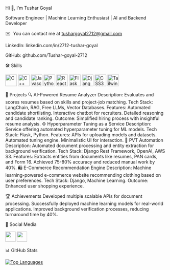 Hi 👋, I'm Tushar Goyal

Software Engineer | Machine Learning Enthusiast | AI and Backend Developer

 ✉️  You can contact me at [tushargoyal2712@gmail.com](mailto:tushargoyal2712@gmail.com)
 
LinkedIn: linkedin.com/in/2712-tushar-goyal

GitHub: github.com/Tushar-goyal-2712



🛠️ Skills
<p align="left"> <a href="https://docs.microsoft.com/en-us/cpp/?view=msvc-170" target="_blank" rel="noreferrer"><img src="https://raw.githubusercontent.com/danielcranney/readme-generator/main/public/icons/skills/c-colored.svg" width="36" height="36" alt="C" /></a> <a href="https://docs.microsoft.com/en-us/cpp/?view=msvc-170" target="_blank" rel="noreferrer"><img src="https://raw.githubusercontent.com/danielcranney/readme-generator/main/public/icons/skills/cplusplus-colored.svg" width="36" height="36" alt="C++" /></a> <a href="https://developer.mozilla.org/en-US/docs/Web/JavaScript" target="_blank" rel="noreferrer"><img src="https://raw.githubusercontent.com/danielcranney/readme-generator/main/public/icons/skills/javascript-colored.svg" width="36" height="36" alt="Javascript" /></a> <a href="https://www.python.org/" target="_blank" rel="noreferrer"><img src="https://raw.githubusercontent.com/danielcranney/readme-generator/main/public/icons/skills/python-colored.svg" width="36" height="36" alt="Python" /></a> <a href="https://reactjs.org/" target="_blank" rel="noreferrer"><img src="https://raw.githubusercontent.com/danielcranney/readme-generator/main/public/icons/skills/react-colored.svg" width="36" height="36" alt="React" /></a> <a href="https://flask.palletsprojects.com/" target="_blank" rel="noreferrer"><img src="https://raw.githubusercontent.com/danielcranney/readme-generator/main/public/icons/skills/flask-colored.svg" width="36" height="36" alt="Flask" /></a> <a href="https://www.djangoproject.com/" target="_blank" rel="noreferrer"><img src="https://raw.githubusercontent.com/danielcranney/readme-generator/main/public/icons/skills/django-colored.svg" width="36" height="36" alt="Django" /></a> <a href="https://www.w3.org/TR/CSS/#css" target="_blank" rel="noreferrer"><img src="https://raw.githubusercontent.com/danielcranney/readme-generator/main/public/icons/skills/css3-colored.svg" width="36" height="36" alt="CSS3" /></a> <a href="https://tailwindcss.com/" target="_blank" rel="noreferrer"><img src="https://raw.githubusercontent.com/danielcranney/readme-generator/main/public/icons/skills/tailwindcss-colored.svg" width="36" height="36" alt="TailwindCSS" /></a> </p>

🚀 Projects
🔍 AI-Powered Resume Analyzer
Description: Evaluates and scores resumes based on skills and project-job matching.
Tech Stack: LangChain, RAG, Free LLMs, Vector Databases.
Features:
Automated candidate shortlisting.
Interactive chatbot for recruiters.
Detailed reasoning and candidate ranking.
Outcome: Simplified hiring process with insightful resume analysis.
⚙️ Hyperparameter Tuning as a Service
Description: Service offering automated hyperparameter tuning for ML models.
Tech Stack: Flask, Python.
Features:
APIs for uploading models and datasets.
Automated tuning engine.
Minimalistic UI for interaction.
📜 PVT Automation
Description: Automated document processing and entity extraction for background verification.
Tech Stack: Django Rest Framework, OpenAI, AWS S3.
Features:
Extracts entities from documents like resumes, PAN cards, and Form 16.
Achieved 75-80% accuracy and reduced manual work by 40%.
🛍️ E-Commerce Recommendation Engine
Description: Machine learning-powered e-commerce website recommending clothing based on user preferences.
Tech Stack: Django, Machine Learning.
Outcome: Enhanced user shopping experience.


🏆 Achievements
Developed multiple scalable APIs for document processing.
Successfully deployed machine learning models for real-world applications.
Improved background verification processes, reducing turnaround time by 40%.


🔗 Social Media
<p align="left"> <a href="https://www.facebook.com/tushargoyal2712/" target="_blank"><img src="https://raw.githubusercontent.com/danielcranney/readme-generator/main/public/icons/socials/facebook.svg" width="32" height="32" /></a> <a href="http://www.instagram.com/__tushargoyal_/" target="_blank"><img src="https://raw.githubusercontent.com/danielcranney/readme-generator/main/public/icons/socials/instagram.svg" width="32" height="32" /></a> </p>


📊 GitHub Stats
<p align="left"> <a href="https://github.com/Tushar-goyal-2712"><img src="https://github-readme-stats.vercel.app/api/top-langs/?username=Tushar-goyal-2712&langs_count=10&title_color=0891b2&text_color=ffffff&icon_color=0891b2&bg_color=000000&hide_border=true&locale=en&custom_title=Top%20Languages" alt="Top Languages" /></a> </p>
